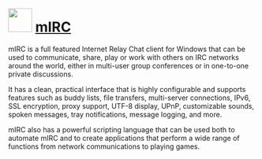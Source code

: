# <img src="https://cdn.jsdelivr.net/gh/brunoyb/chocolatey-packages@c2a636653b158d2cb375c1b2db7d4f19cdcb78ff/mirc/icon.png" width="48" height="48" /> [mIRC](https://chocolatey.org/packages/mirc)


mIRC is a full featured Internet Relay Chat client for Windows that can be used to communicate, share, play or work with others on IRC networks around the world, either in multi-user group conferences or in one-to-one private discussions.

It has a clean, practical interface that is highly configurable and supports features such as buddy lists, file transfers, multi-server connections, IPv6, SSL encryption, proxy support, UTF-8 display, UPnP, customizable sounds, spoken messages, tray notifications, message logging, and more.

mIRC also has a powerful scripting language that can be used both to automate mIRC and to create applications that perform a wide range of functions from network communications to playing games.

